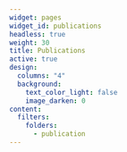 ```yaml
---
widget: pages
widget_id: publications
headless: true
weight: 30
title: Publications
active: true
design:
  columns: "4"
  background:
    text_color_light: false
    image_darken: 0
content:
  filters:
    folders:
      - publication
---
```

